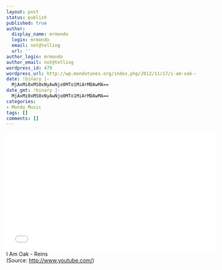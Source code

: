 ```yaml
---
layout: post
status: publish
published: true
author:
  display_name: mrmondo
  login: mrmondo
  email: not@telling
  url: ''
author_login: mrmondo
author_email: not@telling
wordpress_id: 479
wordpress_url: http://wp.mondotunes.org/index.php/2012/11/17/i-am-oak-reins/
date: !binary |-
  MjAxMi0xMS0xNyAwNjo0MTo1MiArMDAwMA==
date_gmt: !binary |-
  MjAxMi0xMS0xNyAwNjo0MTo1MiArMDAwMA==
categories:
- Mondo Music
tags: []
comments: []
---
```

<iframe width="560" height="315" src="//www.youtube.com/embed/epQFmpdbZK4" frameborder="0"> </iframe>
I Am Oak - Reins
<div class="attribution">(<span>Source:</span> <a href="http://www.youtube.com/">http://www.youtube.com/</a>)</div>
